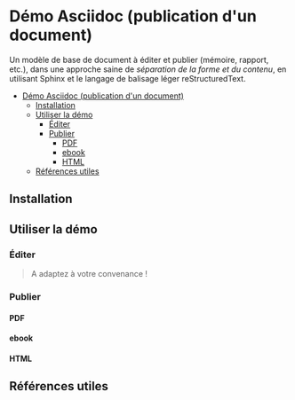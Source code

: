 # Démo Asciidoc (publication d'un document)

Un modèle de base de document à éditer et publier (mémoire, rapport, etc.), dans une approche saine de *séparation de la forme et du contenu*, en utilisant Sphinx et le langage de balisage léger reStructuredText.

- [Démo Asciidoc (publication d'un document)](#démo-asciidoc-publication-dun-document)
  - [Installation](#installation)
  - [Utiliser la démo](#utiliser-la-démo)
    - [Éditer](#éditer)
    - [Publier](#publier)
      - [PDF](#pdf)
      - [ebook](#ebook)
      - [HTML](#html)
  - [Références utiles](#références-utiles)


## Installation

## Utiliser la démo

### Éditer


> A adaptez à votre convenance !

### Publier

#### PDF
#### ebook
#### HTML



## Références utiles
